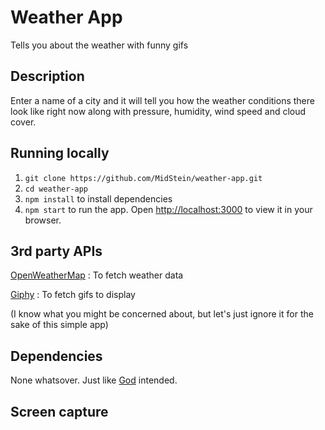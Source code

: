 # Weather App

Tells you about the weather with funny gifs

## Description

Enter a name of a city and it will tell you how the weather conditions there
look like right now along with pressure, humidity, wind speed and cloud cover.

## Running locally

1. `git clone https://github.com/MidStein/weather-app.git`
2. `cd weather-app`
3. `npm install` to install dependencies
4. `npm start` to run the app. Open
  [http://localhost:3000](http://localhost:3000) to view it in your browser.

## 3rd party APIs

[OpenWeatherMap](https://openweathermap.org/api)
: To fetch weather data

[Giphy](https://developers.giphy.com/)
: To fetch gifs to display

(I know what you might be concerned about, but let's just ignore it for
the sake of this simple app)

## Dependencies

None whatsover. Just like [God](https://en.wikipedia.org/wiki/Brendan_Eich "of
Javascript") intended.

## Screen capture
